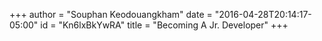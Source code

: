 +++
author = "Souphan Keodouangkham"
date = "2016-04-28T20:14:17-05:00"
id = "Kn6lxBkYwRA"
title = "Becoming A Jr. Developer"
+++
